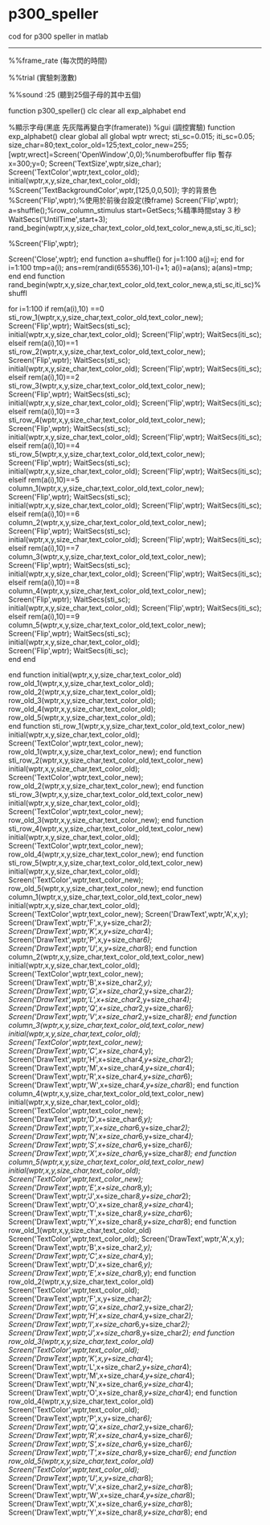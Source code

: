 # p300_speller


cod for p300 speller in matlab 


______ 


%%frame_rate (每次閃的時間)


%%trial (實驗刺激數)


%%sound :25 (聽到25個子母的其中五個)

function p300_speller() 
clc
clear all 
exp_alphabet
end


%顯示字母(黑底 先灰階再變白字(framerate))
%gui (調控實驗) 
function exp_alphabet()
clear global all
global wptr wrect;
sti_sc=0.015;
iti_sc=0.05;
size_char=80;text_color_old=125;text_color_new=255;
[wptr,wrect]=Screen('OpenWindow',0,0);%numberofbuffer flip 暫存
x=300;y=0;
Screen('TextSize',wptr,size_char);
Screen('TextColor',wptr,text_color_old); 
initial(wptr,x,y,size_char,text_color_old);
%Screen('TextBackgroundColor',wptr,[125,0,0,50]); 字的背景色
%Screen('Flip',wptr);%使用於前後台設定(換frame)
Screen('Flip',wptr);
a=shuffle();%row_column_stimulus
start=GetSecs;%精準時間stay 3 秒
WaitSecs('UntilTime',start+3);
rand_begin(wptr,x,y,size_char,text_color_old,text_color_new,a,sti_sc,iti_sc);

%Screen('Flip',wptr);

Screen('Close',wptr);
end
function  a=shuffle()
for j=1:100
a(j)=j;
end
for i=1:100
tmp=a(i);
ans=rem(randi(65536),101-i)+1;
a(i)=a(ans);
a(ans)=tmp;
end
end
function rand_begin(wptr,x,y,size_char,text_color_old,text_color_new,a,sti_sc,iti_sc)%shuffl

for i=1:100
if rem(a(i),10) ==0
sti_row_1(wptr,x,y,size_char,text_color_old,text_color_new);
Screen('Flip',wptr);
WaitSecs(sti_sc);
initial(wptr,x,y,size_char,text_color_old);
Screen('Flip',wptr);
WaitSecs(iti_sc);
elseif rem(a(i),10)==1
sti_row_2(wptr,x,y,size_char,text_color_old,text_color_new);
Screen('Flip',wptr);
WaitSecs(sti_sc);
initial(wptr,x,y,size_char,text_color_old);
Screen('Flip',wptr);
WaitSecs(iti_sc);
elseif rem(a(i),10)==2
sti_row_3(wptr,x,y,size_char,text_color_old,text_color_new);
Screen('Flip',wptr);
WaitSecs(sti_sc);
initial(wptr,x,y,size_char,text_color_old);
Screen('Flip',wptr);
WaitSecs(iti_sc);
elseif rem(a(i),10)==3
sti_row_4(wptr,x,y,size_char,text_color_old,text_color_new);
Screen('Flip',wptr);
WaitSecs(sti_sc);
initial(wptr,x,y,size_char,text_color_old);
Screen('Flip',wptr);
WaitSecs(iti_sc);
elseif rem(a(i),10)==4
sti_row_5(wptr,x,y,size_char,text_color_old,text_color_new);
Screen('Flip',wptr);
WaitSecs(sti_sc);
initial(wptr,x,y,size_char,text_color_old);
Screen('Flip',wptr);
WaitSecs(iti_sc);
elseif rem(a(i),10)==5 
column_1(wptr,x,y,size_char,text_color_old,text_color_new);
Screen('Flip',wptr);
WaitSecs(sti_sc);
initial(wptr,x,y,size_char,text_color_old);
Screen('Flip',wptr);
WaitSecs(iti_sc);
elseif rem(a(i),10)==6
column_2(wptr,x,y,size_char,text_color_old,text_color_new);
Screen('Flip',wptr);
WaitSecs(sti_sc);
initial(wptr,x,y,size_char,text_color_old);
Screen('Flip',wptr);
WaitSecs(iti_sc);
elseif rem(a(i),10)==7 
column_3(wptr,x,y,size_char,text_color_old,text_color_new);
Screen('Flip',wptr);
WaitSecs(sti_sc);
initial(wptr,x,y,size_char,text_color_old);
Screen('Flip',wptr);
WaitSecs(iti_sc);
elseif rem(a(i),10)==8
column_4(wptr,x,y,size_char,text_color_old,text_color_new);
Screen('Flip',wptr);
WaitSecs(sti_sc);
initial(wptr,x,y,size_char,text_color_old);
Screen('Flip',wptr);
WaitSecs(iti_sc);
elseif rem(a(i),10)==9   
column_5(wptr,x,y,size_char,text_color_old,text_color_new);
Screen('Flip',wptr);
WaitSecs(sti_sc);
initial(wptr,x,y,size_char,text_color_old);    
Screen('Flip',wptr);
WaitSecs(iti_sc);    
end
end


end
function initial(wptr,x,y,size_char,text_color_old) 
row_old_1(wptr,x,y,size_char,text_color_old);
row_old_2(wptr,x,y,size_char,text_color_old);
row_old_3(wptr,x,y,size_char,text_color_old);
row_old_4(wptr,x,y,size_char,text_color_old);
row_old_5(wptr,x,y,size_char,text_color_old);   
end
function sti_row_1(wptr,x,y,size_char,text_color_old,text_color_new)
initial(wptr,x,y,size_char,text_color_old);
Screen('TextColor',wptr,text_color_new);
row_old_1(wptr,x,y,size_char,text_color_new);
end
function sti_row_2(wptr,x,y,size_char,text_color_old,text_color_new)
initial(wptr,x,y,size_char,text_color_old);
Screen('TextColor',wptr,text_color_new);
row_old_2(wptr,x,y,size_char,text_color_new);
end
function sti_row_3(wptr,x,y,size_char,text_color_old,text_color_new)
initial(wptr,x,y,size_char,text_color_old);
Screen('TextColor',wptr,text_color_new);
row_old_3(wptr,x,y,size_char,text_color_new);
end
function sti_row_4(wptr,x,y,size_char,text_color_old,text_color_new)
initial(wptr,x,y,size_char,text_color_old);
Screen('TextColor',wptr,text_color_new);
row_old_4(wptr,x,y,size_char,text_color_new);
end
function sti_row_5(wptr,x,y,size_char,text_color_old,text_color_new)
initial(wptr,x,y,size_char,text_color_old);
Screen('TextColor',wptr,text_color_new);
row_old_5(wptr,x,y,size_char,text_color_new);
end
function column_1(wptr,x,y,size_char,text_color_old,text_color_new)
initial(wptr,x,y,size_char,text_color_old);
Screen('TextColor',wptr,text_color_new);
Screen('DrawText',wptr,'A',x,y);
Screen('DrawText',wptr,'F',x,y+size_char*2);
Screen('DrawText',wptr,'K',x,y+size_char*4);
Screen('DrawText',wptr,'P',x,y+size_char*6);
Screen('DrawText',wptr,'U',x,y+size_char*8);
end
function column_2(wptr,x,y,size_char,text_color_old,text_color_new)
initial(wptr,x,y,size_char,text_color_old);
Screen('TextColor',wptr,text_color_new);
Screen('DrawText',wptr,'B',x+size_char*2,y);
Screen('DrawText',wptr,'G',x+size_char*2,y+size_char*2);
Screen('DrawText',wptr,'L',x+size_char*2,y+size_char*4);
Screen('DrawText',wptr,'Q',x+size_char*2,y+size_char*6);
Screen('DrawText',wptr,'V',x+size_char*2,y+size_char*8);
end
function column_3(wptr,x,y,size_char,text_color_old,text_color_new)
initial(wptr,x,y,size_char,text_color_old);
Screen('TextColor',wptr,text_color_new);
Screen('DrawText',wptr,'C',x+size_char*4,y);
Screen('DrawText',wptr,'H',x+size_char*4,y+size_char*2);
Screen('DrawText',wptr,'M',x+size_char*4,y+size_char*4);
Screen('DrawText',wptr,'R',x+size_char*4,y+size_char*6);
Screen('DrawText',wptr,'W',x+size_char*4,y+size_char*8);
end
function column_4(wptr,x,y,size_char,text_color_old,text_color_new)
initial(wptr,x,y,size_char,text_color_old);
Screen('TextColor',wptr,text_color_new);
Screen('DrawText',wptr,'D',x+size_char*6,y);
Screen('DrawText',wptr,'I',x+size_char*6,y+size_char*2);
Screen('DrawText',wptr,'N',x+size_char*6,y+size_char*4);
Screen('DrawText',wptr,'S',x+size_char*6,y+size_char*6);
Screen('DrawText',wptr,'X',x+size_char*6,y+size_char*8);
end
function column_5(wptr,x,y,size_char,text_color_old,text_color_new)
initial(wptr,x,y,size_char,text_color_old);
Screen('TextColor',wptr,text_color_new);
Screen('DrawText',wptr,'E',x+size_char*8,y);
Screen('DrawText',wptr,'J',x+size_char*8,y+size_char*2);
Screen('DrawText',wptr,'O',x+size_char*8,y+size_char*4);
Screen('DrawText',wptr,'T',x+size_char*8,y+size_char*6);
Screen('DrawText',wptr,'Y',x+size_char*8,y+size_char*8);
end
function row_old_1(wptr,x,y,size_char,text_color_old)
Screen('TextColor',wptr,text_color_old);
Screen('DrawText',wptr,'A',x,y);
Screen('DrawText',wptr,'B',x+size_char*2,y);
Screen('DrawText',wptr,'C',x+size_char*4,y);
Screen('DrawText',wptr,'D',x+size_char*6,y);
Screen('DrawText',wptr,'E',x+size_char*8,y);
end
function row_old_2(wptr,x,y,size_char,text_color_old)
Screen('TextColor',wptr,text_color_old);
Screen('DrawText',wptr,'F',x,y+size_char*2);
Screen('DrawText',wptr,'G',x+size_char*2,y+size_char*2);
Screen('DrawText',wptr,'H',x+size_char*4,y+size_char*2);
Screen('DrawText',wptr,'I',x+size_char*6,y+size_char*2);
Screen('DrawText',wptr,'J',x+size_char*8,y+size_char*2);
end
function row_old_3(wptr,x,y,size_char,text_color_old)
Screen('TextColor',wptr,text_color_old);
Screen('DrawText',wptr,'K',x,y+size_char*4);
Screen('DrawText',wptr,'L',x+size_char*2,y+size_char*4);
Screen('DrawText',wptr,'M',x+size_char*4,y+size_char*4);
Screen('DrawText',wptr,'N',x+size_char*6,y+size_char*4);
Screen('DrawText',wptr,'O',x+size_char*8,y+size_char*4);
end
function row_old_4(wptr,x,y,size_char,text_color_old)
Screen('TextColor',wptr,text_color_old);
Screen('DrawText',wptr,'P',x,y+size_char*6);
Screen('DrawText',wptr,'Q',x+size_char*2,y+size_char*6);
Screen('DrawText',wptr,'R',x+size_char*4,y+size_char*6);
Screen('DrawText',wptr,'S',x+size_char*6,y+size_char*6);
Screen('DrawText',wptr,'T',x+size_char*8,y+size_char*6);
end
function row_old_5(wptr,x,y,size_char,text_color_old)
Screen('TextColor',wptr,text_color_old);
Screen('DrawText',wptr,'U',x,y+size_char*8);
Screen('DrawText',wptr,'V',x+size_char*2,y+size_char*8);
Screen('DrawText',wptr,'W',x+size_char*4,y+size_char*8);
Screen('DrawText',wptr,'X',x+size_char*6,y+size_char*8);
Screen('DrawText',wptr,'Y',x+size_char*8,y+size_char*8);
end
